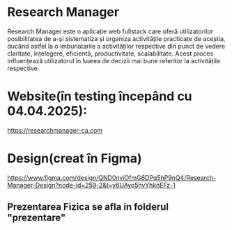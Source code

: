 # Research Manager

Research Manager este o aplicație web fullstack care oferă utilizatorilor posibilitatea de a-și sistematiza și organiza activitățile practicate de aceștia, ducând astfel la o imbunatarile a activităților respective din punct de vedere claritate, înțelegere, eficientă, productivitate, scalabilitate. Acest proces influențează utilizatorul în luarea de decizii mai bune referitor la activitățile respective.

# Website(în testing începând cu 04.04.2025):

https://researchmanager-ca.com

# Design(creat în Figma)

https://www.figma.com/design/QND0nviOfmG6DPq5hP9nQ4/Research-Manager-Design?node-id=259-2&t=y6UAyo5hvYhknEFz-1

## Prezentarea Fizica se afla in folderul "prezentare"
